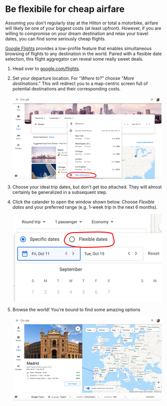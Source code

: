 # Be flexibile for cheap airfare

Assuming you don't regularly stay at the Hilton or total a motorbike, 
airfare will likely be one of your biggest costs (at least upfront). 
However, if you are willing to compromise on your dream destination and 
relax your travel dates, you can find some seriously cheap flights.

[Google Flights](https://www.google.com/flights) provides a low-profile 
feature that enables simultaneous browsing of flights to any destination 
in the world. Paired with a flexible date selection, this flight 
aggregator can reveal some really sweet deals.

1. Head over to [google.com/flights](https://www.google.com/flights).

1. Set your departure location. For "_Where to?_" choose "_More destinations_." This will redirect you to a map-centric screen full
of potential destinations and their corresponding costs.

    ![Selecting "More Destinations" on Google Maps][Browse]

1. Choose your ideal trip dates, but don't get too attached. They will 
almost certainly be generalized in a subsequent step.

1. Click the calander to open the window shown below. Choose _Flexible 
dates_ and your preferred range (e.g. 1-week trip in the next 6 months).

    ![Flexible date option][Flexible date]

1. Browse the world! You're bound to find some amazing options
    
    ![Finding some cheap flights to Madrid][Cheap ass flights]

[Browse]: ./images/cheap-flights-1.png
[Cheap ass flights]: ./images/cheap-flights-3.png
[Flexible date]: ./images/cheap-flights-4.png
